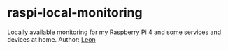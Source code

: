 # raspi-local-monitoring
Locally available monitoring for my Raspberry Pi 4 and some services and devices at home. 
Author: [Leon](https://github.com/MGleonMG)